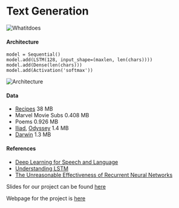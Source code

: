 # Text Generation

![Whatitdoes](https://pp.vk.me/c638224/v638224173/216b1/BBVlgDc2FT4.jpg "Whatitdoes")

#### Architecture

```
model = Sequential()
model.add(LSTM(128, input_shape=(maxlen, len(chars))))
model.add(Dense(len(chars)))
model.add(Activation('softmax'))
```
![Architecture](https://pp.vk.me/c638224/v638224173/215b3/5CqdJl1AhWk.jpg "Architecture")

#### Data
- [Recipes](http://www.ffts.com/recipes.htm) 38 MB
- Marvel Movie Subs 0.408 MB
- Poems 0.926 MB
- [Iliad](http://classics.mit.edu/Homer/iliad.mb.txt), [Odyssey](http://classics.mit.edu/Homer/odyssey.mb.txt) 1.4 MB
- [Darwin](https://archive.org/stream/originofspecies00darwuoft/originofspecies00darwuoft_djvu.txt) 1.3 MB

#### References
- [Deep Learning for Speech and Language](https://telecombcn-dl.github.io/2017-dlsl/)
- [Understanding LSTM](http://colah.github.io/posts/2015-08-Understanding-LSTMs/)
- [The Unreasonable Effectiveness of Recurrent Neural Networks](http://karpathy.github.io/2015/05/21/rnn-effectiveness/)

Slides for our project can be found [here](https://docs.google.com/presentation/d/1sTySL7mtvsF3S0tOxSmpnh0tlorLkxpwfCR29ysxENQ/edit?usp=sharing)

Webpage for the project is [here](https://diplernin.github.io/)
